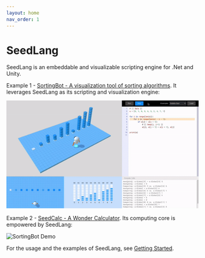 ```yaml
---
layout: home
nav_order: 1
---
```


# SeedLang

SeedLang is an embeddable and visualizable scripting engine for .Net and Unity.

Example 1 - [SortingBot - A visualization tool of sorting
algorithms](https://github.com/SeedV/SeedLangExamples/tree/main/SortingBot). It
leverages SeedLang as its scripting and visualization engine:

![SortingBot Demo](images/sortingbot_demo.gif)

Example 2 - [SeedCalc - A Wonder Calculator](https://github.com/SeedV/SeedCalc).
Its computing core is empowered by SeedLang:

![SortingBot Demo](images/seedcalc_demo.gif)

For the usage and the examples of SeedLang, see [Getting
Started](./getting_started.md).
